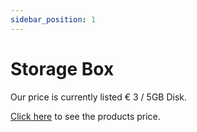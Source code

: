 ```yaml
---
sidebar_position: 1
---
```


# Storage Box
Our price is currently listed € 3 / 5GB Disk.

[Click here](https://geo-vm.net/products/storage) to see the products price.